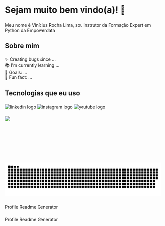 <h1 align="left">Sejam muito bem vindo(a)! 🚀</h1>

###

<p align="left">Meu nome é Vinícius Rocha Lima, sou instrutor da Formação Expert em Python da Empowerdata</p>

###

<h2 align="left">Sobre mim</h2>

###

<p align="left">✨ Creating bugs since ...<br>📚 I'm currently learning ...<br>🎯 Goals: ...<br>🎲 Fun fact: ...</p>

###

<h2 align="left">Tecnologias que eu uso</h2>

###

<div align="left">
  <img src="https://raw.githubusercontent.com/maurodesouza/profile-readme-generator/master/src/assets/icons/social/linkedin/default.svg" width="52" height="40" alt="linkedin logo"  />
  <img src="https://raw.githubusercontent.com/maurodesouza/profile-readme-generator/master/src/assets/icons/social/instagram/default.svg" width="52" height="40" alt="instagram logo"  />
  <img src="https://raw.githubusercontent.com/maurodesouza/profile-readme-generator/master/src/assets/icons/social/youtube/default.svg" width="52" height="40" alt="youtube logo"  />
</div>

###

<img align="left" height="150" src="https://cdn.myanimelist.net/s/common/uploaded_files/1472507791-ef41154fe8015c5baec81ccbfe2978c4.jpeg"  />

###

<img src="https://raw.githubusercontent.com/viniciusrochalima/viniciusrochalima/main/images/snake.svg" alt="Snake animation" />

###
Profile Readme Generator

###
Profile Readme Generator
